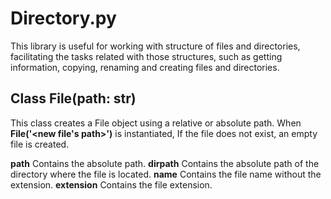 # Directory.py
This library is useful for working with structure of files and directories, facilitating the tasks related with those structures, such as getting information, copying, renaming and creating files and directories.

## Class File(path: str)
This class creates a File object using a relative or absolute path.
When __File('<new file's path>')__ is instantiated, If the file does not exist, an empty file is created.

  __path__
    Contains the absolute path.
  __dirpath__
    Contains the absolute path of the directory where the file is located.
  __name__
    Contains the file name without the extension.
  __extension__
    Contains the file extension.